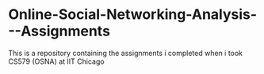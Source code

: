 # Online-Social-Networking-Analysis---Assignments
This is a repository containing the assignments i completed when i took CS579 (OSNA) at IIT Chicago
